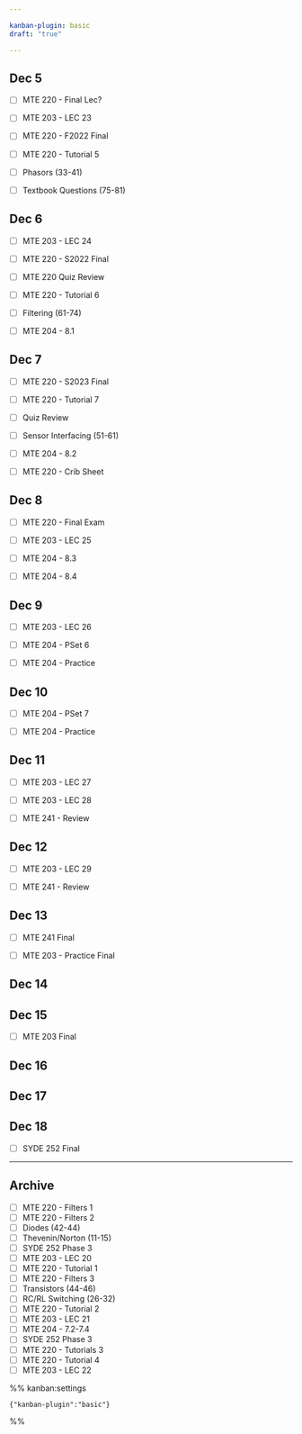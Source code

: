 ```yaml
---

kanban-plugin: basic
draft: "true"

---
```


## Dec 5

- [ ] MTE 220 - Final Lec?
- [ ] MTE 203 - LEC 23
- [ ] MTE 220 - F2022 Final
- [ ] MTE 220 - Tutorial 5
- [ ] Phasors (33-41)
- [ ] Textbook Questions (75-81)


## Dec 6

- [ ] MTE 203 - LEC 24
- [ ] MTE 220 - S2022 Final
- [ ] MTE 220 Quiz Review
- [ ] MTE 220 - Tutorial 6
- [ ] Filtering (61-74)
- [ ] MTE 204 - 8.1


## Dec 7

- [ ] MTE 220 - S2023 Final
- [ ] MTE 220 - Tutorial 7
- [ ] Quiz Review
- [ ] Sensor Interfacing (51-61)
- [ ] MTE 204 - 8.2
- [ ] MTE 220 - Crib Sheet


## Dec 8

- [ ] MTE 220 - Final Exam
- [ ] MTE 203 - LEC 25
- [ ] MTE 204 - 8.3
- [ ] MTE 204 - 8.4


## Dec 9

- [ ] MTE 203 - LEC 26
- [ ] MTE 204 - PSet 6
- [ ] MTE 204 - Practice


## Dec 10

- [ ] MTE 204 - PSet 7
- [ ] MTE 204 - Practice


## Dec 11

- [ ] MTE 203 - LEC 27
- [ ] MTE 203 - LEC 28
- [ ] MTE 241 - Review


## Dec 12

- [ ] MTE 203 - LEC 29
- [ ] MTE 241 - Review


## Dec 13

- [ ] MTE 241 Final
- [ ] MTE 203 - Practice Final


## Dec 14



## Dec 15

- [ ] MTE 203 Final


## Dec 16



## Dec 17



## Dec 18

- [ ] SYDE 252 Final


***

## Archive

- [ ] MTE 220 - Filters 1
- [ ] MTE 220 - Filters 2
- [ ] Diodes (42-44)
- [ ] Thevenin/Norton (11-15)
- [ ] SYDE 252 Phase 3
- [ ] MTE 203 - LEC 20
- [ ] MTE 220 - Tutorial 1
- [ ] MTE 220 - Filters 3
- [ ] Transistors (44-46)
- [ ] RC/RL Switching (26-32)
- [ ] MTE 220 - Tutorial 2
- [ ] MTE 203 - LEC 21
- [ ] MTE 204 - 7.2-7.4
- [ ] SYDE 252 Phase 3
- [ ] MTE 220 - Tutorials 3
- [ ] MTE 220 - Tutorial 4
- [ ] MTE 203 - LEC 22

%% kanban:settings
```
{"kanban-plugin":"basic"}
```
%%
